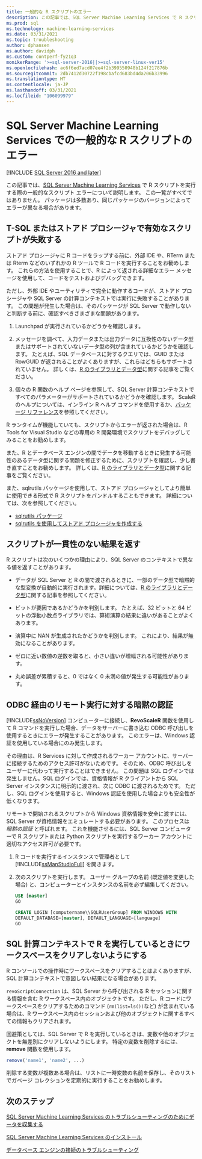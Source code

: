 ```yaml
---
title: 一般的な R スクリプトのエラー
description: この記事では、SQL Server Machine Learning Services で R スクリプトを実行するときに発生する可能性のあるいくつかの一般的なスクリプト エラーについて説明します。
ms.prod: sql
ms.technology: machine-learning-services
ms.date: 03/31/2021
ms.topic: troubleshooting
author: dphansen
ms.author: davidph
ms.custom: contperf-fy21q3
monikerRange: '>=sql-server-2016||>=sql-server-linux-ver15'
ms.openlocfilehash: ac6f6ed7acd07ee4f2b399550948b124f217876b
ms.sourcegitcommit: 2db7412d30722f198cbafcd683bd4da206b33996
ms.translationtype: HT
ms.contentlocale: ja-JP
ms.lasthandoff: 03/31/2021
ms.locfileid: "106099979"
---
```

# <a name="common-r-script-errors-in-sql-server-machine-learning-services"></a>SQL Server Machine Learning Services での一般的な R スクリプトのエラー
[!INCLUDE [SQL Server 2016 and later](../../includes/applies-to-version/sqlserver2016.md)]

この記事では、[SQL Server Machine Learning Services](../sql-server-machine-learning-services.md) で R スクリプトを実行する際の一般的なスクリプト エラーについて説明します。 この一覧がすべてではありません。 パッケージは多数あり、同じパッケージのバージョンによってエラーが異なる場合があります。

## <a name="valid-script-fails-in-t-sql-or-in-stored-procedures"></a>T-SQL またはストアド プロシージャで有効なスクリプトが失敗する

ストアド プロシージャに R コードをラップする前に、外部 IDE や、RTerm または Rterm などのいずれかの R ツールで R コードを実行することをお勧めします。 これらの方法を使用することで、R によって返される詳細なエラー メッセージを使用して、コードをテストおよびデバッグできます。

ただし、外部 IDE やユーティリティで完全に動作するコードが、ストアド プロシージャや SQL Server の計算コンテキストでは実行に失敗することがあります。 この問題が発生した場合は、そのパッケージが SQL Server で動作しないと判断する前に、確認すべきさまざまな問題があります。

1. Launchpad が実行されているかどうかを確認します。

2. メッセージを調べて、入力データまたは出力データに互換性のないデータ型またはサポートされていないデータ型の列が含まれているかどうかを確認します。 たとえば、SQL データベースに対するクエリでは、GUID または RowGUID が返されることがよくありますが、これらはどちらもサポートされていません。 詳しくは、[R のライブラリとデータ型](../r/r-libraries-and-data-types.md)に関する記事をご覧ください。

3. 個々の R 関数のヘルプ ページを参照して、SQL Server 計算コンテキストですべてのパラメーターがサポートされているかどうかを確認します。 ScaleR のヘルプについては、インライン R ヘルプ コマンドを使用するか、[パッケージ リファレンス](/r-server/r-reference/revoscaler/revoscaler)を参照してください。

R ランタイムが機能していても、スクリプトからエラーが返された場合は、R Tools for Visual Studio などの専用の R 開発環境でスクリプトをデバッグしてみることをお勧めします。

また、R とデータベース エンジンの間でデータを移動するときに発生する可能性のあるデータ型に関する問題を修正するために、スクリプトを確認し、少し書き直すことをお勧めします。 詳しくは、[R のライブラリとデータ型](../r/r-libraries-and-data-types.md)に関する記事をご覧ください。

また、sqlrutils パッケージを使用して、ストアド プロシージャとしてより簡単に使用できる形式で R スクリプトをバンドルすることもできます。 詳細については、次を参照してください。
* [sqlrutils パッケージ](../r/ref-r-sqlrutils.md)
* [sqlrutils を使用してストアド プロシージャを作成する](/machine-learning-server/r-reference/sqlrutils/how-to-create-a-stored-procedure-from-r)

## <a name="script-returns-inconsistent-results"></a>スクリプトが一貫性のない結果を返す

R スクリプトは次のいくつかの理由により、SQL Server のコンテキストで異なる値を返すことがあります。

- データが SQL Server と R の間で渡されるときに、一部のデータ型で暗黙的な型変換が自動的に実行されます。詳細については、[R のライブラリとデータ型](../r/r-libraries-and-data-types.md)に関する記事を参照してください。

- ビットが要因であるかどうかを判別します。 たとえば、32 ビットと 64 ビットの浮動小数点ライブラリでは、算術演算の結果に違いがあることがよくあります。

- 演算中に NAN が生成されたかどうかを判別します。 これにより、結果が無効になることがあります。

- ゼロに近い数値の逆数を取ると、小さい違いが増幅される可能性があります。

- 丸め誤差が累積すると、0 ではなく 0 未満の値が発生する可能性があります。

## <a name="implied-authentication-for-remote-execution-via-odbc"></a>ODBC 経由のリモート実行に対する暗黙の認証

[!INCLUDE[ssNoVersion](../../includes/ssnoversion-md.md)] コンピューターに接続し、**RevoScaleR** 関数を使用して R コマンドを実行した場合、データをサーバーに書き込む ODBC 呼び出しを使用するときにエラーが発生することがあります。 このエラーは、Windows 認証を使用している場合にのみ発生します。

その理由は、R Services に対して作成されるワーカー アカウントに、サーバーに接続するためのアクセス許可がないためです。 そのため、ODBC 呼び出しをユーザーに代わって実行することはできません。 この問題は SQL ログインでは発生しません。SQL ログインでは、資格情報が R クライアントから SQL Server インスタンスに明示的に渡され、次に ODBC に渡されるためです。 ただし、SQL ログインを使用すると、Windows 認証を使用した場合よりも安全性が低くなります。

リモートで開始されるスクリプトから Windows 資格情報を安全に渡すには、SQL Server が資格情報をエミュレートする必要があります。 このプロセスは _暗黙の認証_ と呼ばれます。 これを機能させるには、SQL Server コンピューターで R スクリプトまたは Python スクリプトを実行するワーカー アカウントに適切なアクセス許可が必要です。

1. R コードを実行するインスタンスで管理者として [!INCLUDE[ssManStudioFull](../../includes/ssmanstudiofull-md.md)] を開きます。

2. 次のスクリプトを実行します。 ユーザー グループの名前 (既定値を変更した場合) と、コンピューターとインスタンスの名前を必ず編集してください。

    ```sql
    USE [master]
    GO
    
    CREATE LOGIN [computername\\SQLRUserGroup] FROM WINDOWS WITH
    DEFAULT_DATABASE=[master], DEFAULT_LANGUAGE=[language]
    GO
    ```

## <a name="avoid-clearing-the-workspace-while-youre-running-r-in-a-sql-compute-context"></a>SQL 計算コンテキストで R を実行しているときにワークスペースをクリアしないようにする

R コンソールでの操作時にワークスペースをクリアすることはよくありますが、SQL 計算コンテキストで意図しない結果になる場合があります。

`revoScriptConnection` は、SQL Server から呼び出される R セッションに関する情報を含む R ワークスペース内のオブジェクトです。 ただし、R コードにワークスペースをクリアするためのコマンド (`rm(list=ls())`など) が含まれている場合は、R ワークスペース内のセッションおよび他のオブジェクトに関するすべての情報もクリアされます。

回避策としては、SQL Server で R を実行しているときは、変数や他のオブジェクトを無差別にクリアしないようにします。 特定の変数を削除するには、**remove** 関数を使用します。

```R
remove('name1', 'name2', ...)
```

削除する変数が複数ある場合は、リストに一時変数の名前を保存し、そのリストでガベージ コレクションを定期的に実行することをお勧めします。

## <a name="next-steps"></a>次のステップ

[SQL Server Machine Learning Services のトラブルシューティングのためにデータを収集する](data-collection-ml-troubleshooting-process.md)

[SQL Server Machine Learning Services のインストール](../install/sql-machine-learning-services-windows-install.md)

[データベース エンジンの接続のトラブルシューティング](../../database-engine/configure-windows/troubleshoot-connecting-to-the-sql-server-database-engine.md)